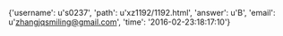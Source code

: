 {'username': u's0237', 'path': u'xz1192/1192.html', 'answer': u'B', 'email': u'zhangjqsmiling@gmail.com', 'time': '2016-02-23:18:17:10'}